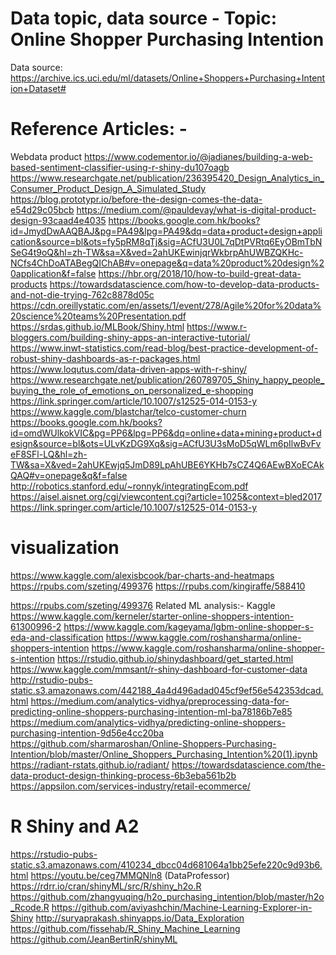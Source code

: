 # Data topic, data source - Topic: Online Shopper Purchasing Intention 
Data source:  https://archive.ics.uci.edu/ml/datasets/Online+Shoppers+Purchasing+Intention+Dataset#


# Reference Articles: -
Webdata product 
https://www.codementor.io/@jadianes/building-a-web-based-sentiment-classifier-using-r-shiny-du107oagb
https://www.researchgate.net/publication/236395420_Design_Analytics_in_Consumer_Product_Design_A_Simulated_Study
https://blog.prototypr.io/before-the-design-comes-the-data-e54d29c05bcb
https://medium.com/@pauldevay/what-is-digital-product-design-93caad4e4035
https://books.google.com.hk/books?id=JmydDwAAQBAJ&pg=PA49&lpg=PA49&dq=data+product+design+application&source=bl&ots=fy5pRM8qTj&sig=ACfU3U0L7qDtPVRtq6EyOBmTbNSeG4t9oQ&hl=zh-TW&sa=X&ved=2ahUKEwinjqrWkbrpAhUWBZQKHc-NCfs4ChDoATABegQIChAB#v=onepage&q=data%20product%20design%20application&f=false
https://hbr.org/2018/10/how-to-build-great-data-products
https://towardsdatascience.com/how-to-develop-data-products-and-not-die-trying-762c8878d05c
https://cdn.oreillystatic.com/en/assets/1/event/278/Agile%20for%20data%20science%20teams%20Presentation.pdf
https://srdas.github.io/MLBook/Shiny.html
https://www.r-bloggers.com/building-shiny-apps-an-interactive-tutorial/
https://www.inwt-statistics.com/read-blog/best-practice-development-of-robust-shiny-dashboards-as-r-packages.html
https://www.loqutus.com/data-driven-apps-with-r-shiny/
https://www.researchgate.net/publication/260789705_Shiny_happy_people_buying_the_role_of_emotions_on_personalized_e-shopping
https://link.springer.com/article/10.1007/s12525-014-0153-y
https://www.kaggle.com/blastchar/telco-customer-churn
https://books.google.com.hk/books?id=omdWUlkokVIC&pg=PP6&lpg=PP6&dq=online+data+mining+product+design&source=bl&ots=ULvKzDG9Xq&sig=ACfU3U3sMoD5qWLm6pIlwBvFveF8SFl-LQ&hl=zh-TW&sa=X&ved=2ahUKEwjq5JmD89LpAhUBE6YKHb7sCZ4Q6AEwBXoECAkQAQ#v=onepage&q&f=false
http://robotics.stanford.edu/~ronnyk/integratingEcom.pdf
https://aisel.aisnet.org/cgi/viewcontent.cgi?article=1025&context=bled2017
https://link.springer.com/article/10.1007/s12525-014-0153-y


# visualization 
https://www.kaggle.com/alexisbcook/bar-charts-and-heatmaps
https://rpubs.com/szeting/499376
https://rpubs.com/kingiraffe/588410

https://rpubs.com/szeting/499376
Related ML analysis:-
Kaggle https://www.kaggle.com/kerneler/starter-online-shoppers-intention-61300996-2
https://www.kaggle.com/kageyama/lgbm-online-shopper-s-eda-and-classification
https://www.kaggle.com/roshansharma/online-shoppers-intention
https://www.kaggle.com/roshansharma/online-shopper-s-intention
https://rstudio.github.io/shinydashboard/get_started.html
https://www.kaggle.com/mmsant/r-shiny-dashboard-for-customer-data
http://rstudio-pubs-static.s3.amazonaws.com/442188_4a4d496adad045cf9ef56e542353dcad.html
https://medium.com/analytics-vidhya/preprocessing-data-for-predicting-online-shoppers-purchasing-intention-ml-ba78186b7e85
https://medium.com/analytics-vidhya/predicting-online-shoppers-purchasing-intention-9d56e4cc20ba
https://github.com/sharmaroshan/Online-Shoppers-Purchasing-Intention/blob/master/Online_Shoppers_Purchasing_Intention%20(1).ipynb
https://radiant-rstats.github.io/radiant/
https://towardsdatascience.com/the-data-product-design-thinking-process-6b3eba561b2b
https://appsilon.com/services-industry/retail-ecommerce/

# R Shiny and A2
https://rstudio-pubs-static.s3.amazonaws.com/410234_dbcc04d681064a1bb25efe220c9d93b6.html
https://youtu.be/ceg7MMQNln8 (DataProfessor)
https://rdrr.io/cran/shinyML/src/R/shiny_h2o.R
https://github.com/zhangyuqing/h2o_purchasing_intention/blob/master/h2o_Rcode.R
https://github.com/aviyashchin/Machine-Learning-Explorer-in-Shiny
http://suryaprakash.shinyapps.io/Data_Exploration
https://github.com/fissehab/R_Shiny_Machine_Learning
https://github.com/JeanBertinR/shinyML






